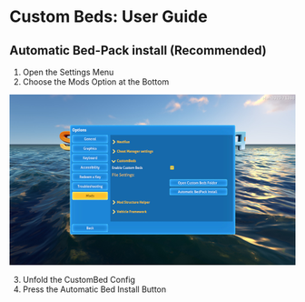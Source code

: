 # Custom Beds: User Guide

## Automatic Bed-Pack install (Recommended)

1. Open the Settings Menu
2. Choose the Mods Option at the Bottom
   
<img src="https://github.com/Alexius25/Subnautica-Mods/blob/be975b919eaa64bef7f4812709170e8741e6cf8a/docs/images/CustomBedsUser1.jpg" alt="Step2Image" style="height: 300px;" />

3. Unfold the CustomBed Config
4. Press the Automatic Bed Install Button

